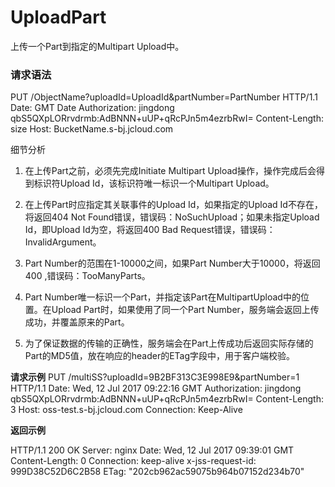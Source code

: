 # **UploadPart**

上传一个Part到指定的Multipart Upload中。

### **请求语法**

PUT /ObjectName?uploadId=UploadId&partNumber=PartNumber HTTP/1.1
Date: GMT Date
Authorization: jingdong qbS5QXpLORrvdrmb:AdBNNN+uUP+qRcPJn5m4ezrbRwI=
Content-Length: size
Host: BucketName.s-bj.jcloud.com

细节分析

1. 在上传Part之前，必须先完成Initiate Multipart Upload操作，操作完成后会得到标识符Upload Id，该标识符唯一标识一个Multipart Upload。

2. 在上传Part时应指定其关联事件的Upload Id，如果指定的Upload Id不存在，将返回404 Not Found错误，错误码：NoSuchUpload；如果未指定Upload Id，即Upload Id为空，将返回400 Bad Request错误，错误码：InvalidArgument。

3. Part Number的范围在1-10000之间，如果Part Number大于10000，将返回400 ,错误码：TooManyParts。

4. Part Number唯一标识一个Part，并指定该Part在MultipartUpload中的位置。在Upload Part时，如果使用了同一个Part Number，服务端会返回上传成功，并覆盖原来的Part。

5. 为了保证数据的传输的正确性，服务端会在Part上传成功后返回实际存储的Part的MD5值，放在响应的header的ETag字段中，用于客户端校验。

**请求示例**
PUT /multiSS?uploadId=9B2BF313C3E998E9&partNumber=1 HTTP/1.1
Date: Wed, 12 Jul 2017 09:22:16 GMT
Authorization: jingdong qbS5QXpLORrvdrmb:AdBNNN+uUP+qRcPJn5m4ezrbRwI=
Content-Length: 3
Host: oss-test.s-bj.jcloud.com
Connection: Keep-Alive

**返回示例**

HTTP/1.1 200 OK
Server: nginx
Date: Wed, 12 Jul 2017 09:39:01 GMT
Content-Length: 0
Connection: keep-alive
x-jss-request-id: 999D38C52D6C2B58
ETag: "202cb962ac59075b964b07152d234b70"